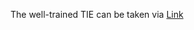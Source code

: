 The well-trained TIE can be taken via [Link](https://drive.google.com/drive/folders/1WXfdj6egfa593sgGWvoNHfULnWOvKeUY?usp=sharing)